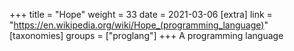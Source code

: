 +++
title = "Hope"
weight = 33
date = 2021-03-06
[extra]
link = "https://en.wikipedia.org/wiki/Hope_(programming_language)"
[taxonomies]
groups = ["proglang"]
+++
A programming language

